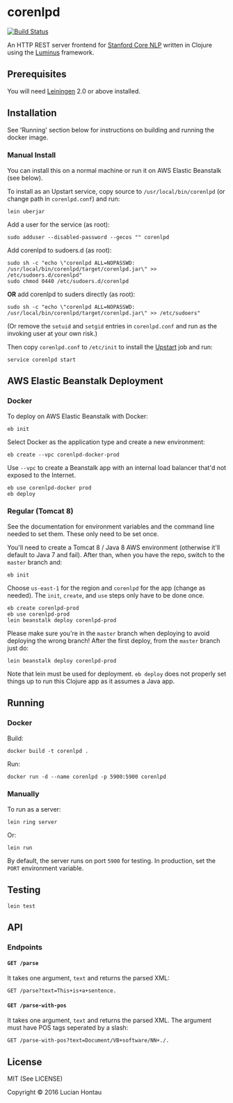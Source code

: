 # corenlpd

[![Build Status](https://travis-ci.org/lucian303/corenlpd.svg?branch=master)](https://travis-ci.org/lucian303/corenlpd)

An HTTP REST server frontend for [Stanford Core NLP](http://nlp.stanford.edu/software/corenlp.shtml) written in Clojure using the [Luminus](http://www.luminusweb.net/) framework.

## Prerequisites

You will need [Leiningen](http://leiningen.org/) 2.0 or above installed.

## Installation

See 'Running' section below for instructions on building and running the docker image.

### Manual Install

You can install this on a normal machine or run it on AWS Elastic Beanstalk (see below).

To install as an Upstart service, copy source to ```/usr/local/bin/corenlpd``` (or change path in ```corenlpd.conf```) and run:

	lein uberjar

Add a user for the service (as root):

	sudo adduser --disabled-password --gecos "" corenlpd

Add corenlpd to sudoers.d (as root):

	sudo sh -c "echo \"corenlpd ALL=NOPASSWD: /usr/local/bin/corenlpd/target/corenlpd.jar\" >> /etc/sudoers.d/corenlpd"
	sudo chmod 0440 /etc/sudoers.d/corenlpd

**OR** add corenlpd to suders directly (as root):

	sudo sh -c "echo \"corenlpd ALL=NOPASSWD: /usr/local/bin/corenlpd/target/corenlpd.jar\" >> /etc/sudoers"

(Or remove the ```setuid``` and ```setgid``` entries in ```corenlpd.conf``` and run as the invoking user at your own risk.)

Then copy ```corenlpd.conf``` to ```/etc/init``` to install the [Upstart](http://upstart.ubuntu.com/) job and run:

	service corenlpd start

## AWS Elastic Beanstalk Deployment

### Docker

To deploy on AWS Elastic Beanstalk with Docker:

    eb init

Select Docker as the application type and create a new environment:

    eb create --vpc corenlpd-docker-prod

Use `--vpc` to create a Beanstalk app with an internal load balancer that'd not exposed to the Internet.

    eb use corenlpd-docker prod
    eb deploy

### Regular (Tomcat 8)

See the documentation for environment variables and the command line needed to set them. These only need to be set once.

You'll need to create a Tomcat 8 / Java 8 AWS environment (otherwise it'll default to Java 7 and fail). After than, when you have the repo, switch to the `master` branch and:

    eb init

Choose `us-east-1` for the region and `corenlpd` for the app (change as needed). The `init`, `create`, and `use` steps only have to be done once.

    eb create corenlpd-prod
    eb use corenlpd-prod
    lein beanstalk deploy corenlpd-prod

Please make sure you're in the `master` branch when deploying to avoid deploying the wrong branch! After the first deploy, from the `master` branch just do:

    lein beanstalk deploy corenlpd-prod

Note that lein must be used for deployment. `eb deploy` does not properly set things up to run this Clojure app as it assumes a Java app.

## Running

### Docker

Build:

    docker build -t corenlpd .

Run:

    docker run -d --name corenlpd -p 5900:5900 corenlpd

### Manually

To run as a server:

    lein ring server

Or:

	lein run

By default, the server runs on port ```5900``` for testing. In production, set the `PORT` environment variable.

## Testing

	lein test

## API

### Endpoints

#### `GET /parse`

It takes one argument, ```text``` and returns the parsed XML:

	GET /parse?text=This+is+a+sentence.

#### `GET /parse-with-pos`

It takes one argument, ```text``` and returns the parsed XML. The argument must have POS tags seperated by a slash:

	GET /parse-with-pos?text=Document/VB+software/NN+./.


## License

MIT (See LICENSE)

Copyright © 2016 Lucian Hontau
